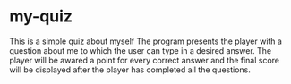 # my-quiz
This is a simple quiz about myself
The program presents the player with a question about me to which the user can type in a desired answer.
The player will be awared a point for every correct answer and the final score will be displayed after the player has completed all the questions.
